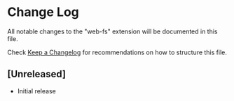 # Change Log

All notable changes to the "web-fs" extension will be documented in this file.

Check [Keep a Changelog](http://keepachangelog.com/) for recommendations on how to structure this file.

## [Unreleased]

- Initial release